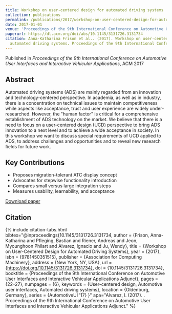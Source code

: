 ```yaml
---
title: Workshop on user-centered design for automated driving systems
collection: publications
permalink: /publications/2017/workshop-on-user-centered-design-for-automated-dri
date: 2017-01-01
venue: 'Proceedings of the 9th International Conference on Automotive User Interfaces and Interactive Vehicular Applications'
paperurl: https://dl.acm.org/doi/abs/10.1145/3131726.3131734
citation: Anna-Katharina Frison et al.. (2017). Workshop on user-centered design for
  automated driving systems. Proceedings of the 9th International Conference on Automotive User Interfaces and Interactive Vehicular Applications.
---
```


Published in *Proceedings of the 9th International Conference on Automotive User Interfaces and Interactive Vehicular Applications*, ACM 2017

## Abstract

Automated driving systems (ADS) are mainly regarded from an innovation and technology-centered perspective. In academia, as well as in industry, there is a concentration on technical issues to maintain competitiveness while aspects like acceptance, trust and user experience are widely under-researched. However, the "human factor" is critical for a comprehensive establishment of ADS technology on the market. We believe that there is a need to focus on a user-centered design (UCD) perspective to bring ADS innovation to a next level and to achieve a wide acceptance in society. In this workshop we want to discuss special requirements of UCD applied to ADS, to address challenges and opportunities and to reveal new research fields for future work.

## Key Contributions

* Proposes migration-tolerant ATC display concept
* Advocates for stepwise functionality introduction
* Compares small versus large integration steps
* Measures usability, learnability, and acceptance

[Download paper](https://dl.acm.org/doi/abs/10.1145/3131726.3131734)

## Citation

{% include citation-tabs.html 
  bibtex="@inproceedings{10.1145/3131726.3131734,
author = {Frison, Anna-Katharina and Pfleging, Bastian and Riener, Andreas and Jeon, Myounghoon Philart and Alvarez, Ignacio and Ju, Wendy},
title = {Workshop on User-Centered Design for Automated Driving Systems},
year = {2017},
isbn = {9781450351515},
publisher = {Association for Computing Machinery},
address = {New York, NY, USA},
url = {https://doi.org/10.1145/3131726.3131734},
doi = {10.1145/3131726.3131734},
booktitle = {Proceedings of the 9th International Conference on Automotive User Interfaces and Interactive Vehicular Applications Adjunct},
pages = {22–27},
numpages = {6},
keywords = {User-centered design, Automotive user interfaces, Automated driving systems},
location = {Oldenburg, Germany},
series = {AutomotiveUI '17}
}" 
  apa="Alvarez, I. (2017). . Proceedings of the 9th International Conference on Automotive User Interfaces and Interactive Vehicular Applications Adjunct." %}
